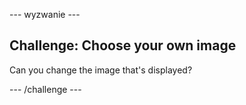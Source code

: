 \--- wyzwanie \---

## Challenge: Choose your own image

Can you change the image that's displayed?

\--- /challenge \---